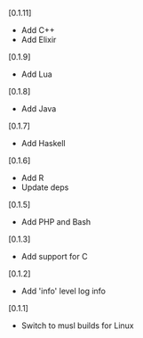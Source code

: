 [0.1.11]

- Add C++
- Add Elixir

[0.1.9]

- Add Lua

[0.1.8]

- Add Java

[0.1.7]

- Add Haskell

[0.1.6]

- Add R
- Update deps

[0.1.5]

- Add PHP and Bash

[0.1.3]

- Add support for C

[0.1.2]

- Add 'info' level log info

[0.1.1]

- Switch to musl builds for Linux
